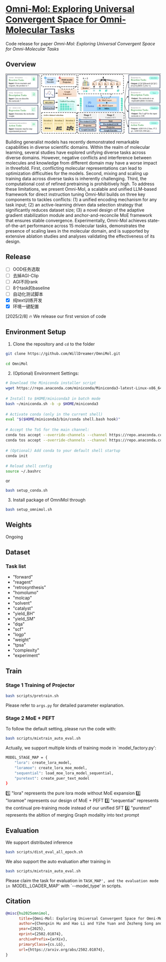 # [Omni-Mol: Exploring Universal Convergent Space for Omni-Molecular Tasks](https://arxiv.org/abs/2502.01074)

Code release for paper *Omni-Mol: Exploring Universal Convergent Space for Omni-Molecular Tasks*


## Overview
![main](assests/main.png)

Building generalist models has recently demonstrated remarkable capabilities in diverse scientific domains. Within the realm of molecular learning, several studies have explored unifying diverse tasks across diverse domains. However, negative conflicts and interference between molecules and knowledge from different domain may have a worse impact in threefold. First, conflicting molecular representations can lead to optimization difficulties for the models. Second, mixing and scaling up training data across diverse tasks is inherently challenging. Third, the computational cost of refined pretraining is prohibitively high. To address these limitations, we present Omni-Mol, a scalable and unified LLM-based framework for direct instruction tuning Omni-Mol builds on three key components to tackles conflicts: (1) a unified encoding mechanism for any task input; (2) an active-learning driven data selection strategy that significantly reduces dataset size; (3) a novel design of the adaptive gradient stabilization module and anchor-and-reconcile MoE framework that ensures stable convergence. Experimentally, Omni-Mol achieves state-of-the-art performance across 15 molecular tasks, demonstrates the presence of scaling laws in the molecular domain, and is supported by extensive ablation studies and analyses validating the effectiveness of its design.

## Release

- [ ] OOD任务选取
- [ ] 去掉AGI-Clip
- [ ] AGI不同rank
- [ ] 8个task的baseline
- [ ] 自动化测试脚本
- [x] 纯text训练开发
- [x] 环境一键配置

[2025/2/8] 🔥 We release our first version of code

## Environment Setup
1. Clone the repository and `cd` to the folder

```bash
git clone https://github.com/WillDreamer/OmniMol.git

cd OmniMol
```
2. (Optional) Environment Settings:

```bash
# Download the Miniconda installer script
wget https://repo.anaconda.com/miniconda/Miniconda3-latest-Linux-x86_64.sh -O ~/miniconda.sh

# Install to $HOME/miniconda3 in batch mode
bash ~/miniconda.sh -b -p $HOME/miniconda3

# Activate conda (only in the current shell)
eval "$($HOME/miniconda3/bin/conda shell.bash hook)"

# Accept the ToS for the main channel:
conda tos accept --override-channels --channel https://repo.anaconda.com/pkgs/main
conda tos accept --override-channels --channel https://repo.anaconda.com/pkgs/r

# (Optional) Add conda to your default shell startup
conda init

# Reload shell config
source ~/.bashrc
```
or
```bash
bash setup_conda.sh
```

3. Install package of OmniMol through 
```bash
bash setup_omnimol.sh
```

## Weights
Ongoing

## Dataset
### Task list
- "forward"
- "reagent"
- "retrosynthesis"
-  "homolumo"
- "molcap"
- "solvent"
- "catalyst"
- "yield_BH"
- "yield_SM"
- "dqa"
- "scf"
- "logp"
- "weight"
- "tpsa"
- "complexity"
- "experiment"


## Train
### Stage 1 Training of Projector
```bash
bash scripts/pretrain.sh
```
Please refer to `args.py` for detailed parameter explanation.

### Stage 2 MoE + PEFT

To follow the default setting, please run the code with:
```bash 
bash scripts/mixtrain_auto_eval.sh
```

Actually, we support multiple kinds of training mode in `model_factory.py':

```bash 
MODEL_STAGE_MAP = {
    "lora": create_lora_model,
    "loramoe": create_lora_moe_model, 
    "sequential": load_moe_lora_model_sequential,
    "puretext": create_puer_text_model 
}

```
1️⃣ "lora" represents the pure lora mode without MoE expansion
2️⃣ "loramoe" represents our design of MoE + PEFT
3️⃣ "sequential" represents the continual pre-training mode instead of our unified SFT
4️⃣ "puretext" represents the abltion of merging Graph modality into text prompt


## Evaluation

We support distributed inference

```bash
bash scripts/dist_eval_all_epoch.sh
```

We also support the auto evaluation after training in 
```bash 
bash scripts/mixtrain_auto_eval.sh
```

Please claim the task for evaluation in `TASK_MAP', and the evaluation mode in `MODEL_LOADER_MAP' with `--model_type' in scripts.


## Citation
```bibtex
@misc{hu2025omnimol,
      title={Omni-Mol: Exploring Universal Convergent Space for Omni-Molecular Tasks}, 
      author={Chengxin Hu and Hao Li and Yihe Yuan and Zezheng Song and Haixin Wang},
      year={2025},
      eprint={2502.01074},
      archivePrefix={arXiv},
      primaryClass={cs.LG},
      url={https://arxiv.org/abs/2502.01074}, 
}
```
